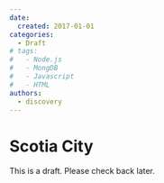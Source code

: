 ```yaml
---
date:
  created: 2017-01-01
categories:
  - Draft
# tags:
#   - Node.js
#   - MongDB
#   - Javascript
#   - HTML
authors:
  - discovery
---
```


# Scotia City

This is a draft. Please check back later.
